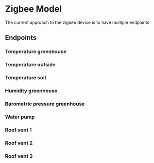 # Zigbee Model
The current approach to the zigbee device is to have multiple endpoints
## Endpoints
### Temperature greenhouse
### Temperature outside
### Temperature soil
### Humidity greenhouse
### Barometric pressure greenhouse
### Water pump
### Roof vent 1
### Roof vent 2
### Roof vent 3

